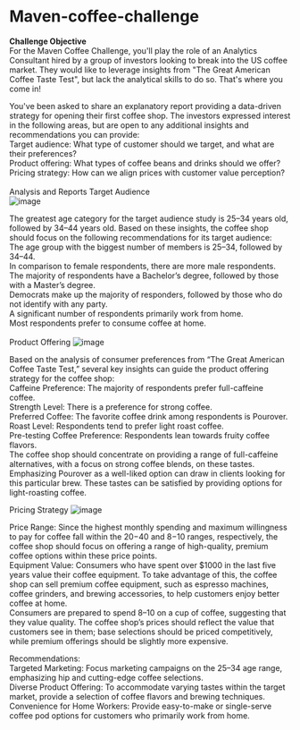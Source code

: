 # Maven-coffee-challenge
<b>Challenge Objective</b><br>
For the Maven Coffee Challenge, you'll play the role of an Analytics Consultant hired by a group of investors looking to break into the US coffee market. They would like to leverage insights from "The Great American Coffee Taste Test", but lack the analytical skills to do so. That's where you come in!

You've been asked to share an explanatory report providing a data-driven strategy for opening their first coffee shop. The investors expressed interest in the following areas, but are open to any additional insights and recommendations you can provide:
<br>
Target audience: What type of customer should we target, and what are their preferences? <br>
Product offering: What types of coffee beans and drinks should we offer?<br>
Pricing strategy: How can we align prices with customer value perception?<br>
<br>
Analysis and Reports
Target Audience<br>
![image](https://github.com/user-attachments/assets/822ef113-3ac7-4c7c-8b7e-6e2ae310764a)

The greatest age category for the target audience study is 25–34 years old, followed by 34–44 years old. Based on these insights, the coffee shop should focus on the following recommendations for its target audience:
<br>
The age group with the biggest number of members is 25–34, followed by 34–44.<br>
In comparison to female respondents, there are more male respondents.<br>
The majority of respondents have a Bachelor’s degree, followed by those with a Master’s degree.<br>
Democrats make up the majority of responders, followed by those who do not identify with any party.<br>
A significant number of respondents primarily work from home.<br>
Most respondents prefer to consume coffee at home.<br>
<br>
Product Offering
![image](https://github.com/user-attachments/assets/f4ed28ce-ca85-4fc5-bbc8-b847d8d00e6a)

Based on the analysis of consumer preferences from “The Great American Coffee Taste Test,” several key insights can guide the product offering strategy for the coffee shop:
<br>
Caffeine Preference: The majority of respondents prefer full-caffeine coffee.<br>
Strength Level: There is a preference for strong coffee.<br>
Preferred Coffee: The favorite coffee drink among respondents is Pourover.<br>
Roast Level: Respondents tend to prefer light roast coffee.<br>
Pre-testing Coffee Preference: Respondents lean towards fruity coffee flavors.<br>
The coffee shop should concentrate on providing a range of full-caffeine alternatives, with a focus on strong coffee blends, on these tastes. Emphasizing Pourover as a well-liked option can draw in clients looking for this particular brew. These tastes can be satisfied by providing options for light-roasting coffee.

Pricing Strategy
![image](https://github.com/user-attachments/assets/9b27635f-6dd5-443d-b63a-10ec397d6699)

Price Range: Since the highest monthly spending and maximum willingness to pay for coffee fall within the $20-$40 and $8-$10 ranges, respectively, the coffee shop should focus on offering a range of high-quality, premium coffee options within these price points.
<br>
Equipment Value: Consumers who have spent over $1000 in the last five years value their coffee equipment. To take advantage of this, the coffee shop can sell premium coffee equipment, such as espresso machines, coffee grinders, and brewing accessories, to help customers enjoy better coffee at home.<br>
Consumers are prepared to spend $8–$10 on a cup of coffee, suggesting that they value quality. The coffee shop’s prices should reflect the value that customers see in them; base selections should be priced competitively, while premium offerings should be slightly more expensive.

Recommendations:
<br>
Targeted Marketing: Focus marketing campaigns on the 25–34 age range, emphasizing hip and cutting-edge coffee selections. <br>
Diverse Product Offering: To accommodate varying tastes within the target market, provide a selection of coffee flavors and brewing techniques.<br>
Convenience for Home Workers: Provide easy-to-make or single-serve coffee pod options for customers who primarily work from home.
